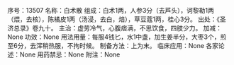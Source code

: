 序号：13507
名称：白术散
组成：白术1两，人参3分（去芦头），诃黎勒1两（煨，去核），陈橘皮1两（汤浸，去白，焙），草豆蔻1两，桂心3分。
出处：《圣济总录》卷九十。
主治：虚劳冷气，心腹痞满，不思饮食，四肢少力。
加减：None
功效：None
用法用量：每服4钱匕，水1中盏，加生姜半分，大枣3个，煎至6分，去滓稍热服，不拘时候。
制备方法：上为末。
临床应用：None
各家论述：None
用药禁忌：None
附注：None

